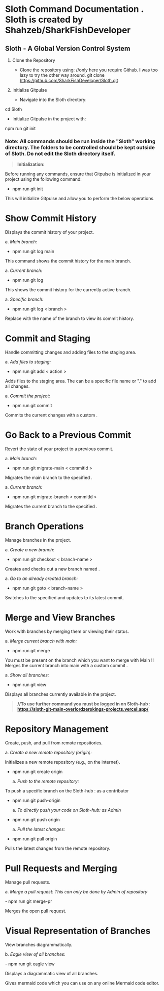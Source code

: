 # Sloth Command Documentation . Sloth is created by Shahzeb/SharkFishDeveloper 

## Sloth - A Global Version Control System

1.  Clone the Repository

    -   Clone the repository using: //only here you require Github. I
        was too lazy to try the other way around. git clone
        https://github.com/SharkFishDeveloper/Sloth.git

2.  Initialize Gitpulse

    -   Navigate into the Sloth directory:

cd Sloth

-   Initialize Gitpulse in the project with:

npm run git init

### Note: All commands should be run inside the \"Sloth\" working directory. The folders to be controlled should be kept outside of Sloth. Do not edit the Sloth directory itself.


> **Initialization**:

Before running any commands, ensure that Gitpulse is initialized in your
project using the following command:

-   npm run git init

This will initialize Gitpulse and allow you to perform the below
operations.

# Show Commit History

Displays the commit history of your project.

a.  *Main branch:*

-   npm run git log main

This command shows the commit history for the main branch.

a.  *Current branch:*

-   npm run git log

This shows the commit history for the currently active branch.

a.  *Specific branch:*

-   npm run git log < branch >

Replace with the name of the branch to view its commit history.

# Commit and Staging

Handle committing changes and adding files to the staging area.

a.  *Add files to staging:*

-   npm run git add < action >

Adds files to the staging area. The can be a specific file name or \".\"
to add all changes.

a.  *Commit the project:*

-   npm run git commit

Commits the current changes with a custom .

# Go Back to a Previous Commit

Revert the state of your project to a previous commit.

a.  *Main branch:*

-   npm run git migrate-main < commitId >

Migrates the main branch to the specified .

a.  *Current branch:*

-   npm run git migrate-branch < commitId >

Migrates the current branch to the specified .

# Branch Operations

Manage branches in the project.

a.  *Create a new branch:*

-   npm run git checkout < branch-name >

Creates and checks out a new branch named .

a.  *Go to an already created branch:*

-   npm run git goto < branch-name >

Switches to the specified and updates to its latest commit.

# Merge and View Branches

Work with branches by merging them or viewing their status.

a.  *Merge current branch with main:*

-   npm run git merge 

You must be present on the branch which you want to merge with Main !!
Merges the current branch into main with a custom commit .

a.  *Show all branches:*

-   npm run git view

Displays all branches currently available in the project.

> **//To use further command you must be logged in on Sloth-hub :
> https://sloth-git-main-overlordzerokings-projects.vercel.app/**

# Repository Management

Create, push, and pull from remote repositories.

a.  *Create a new remote repository (origin):*

Initializes a new remote repository (e.g., on the internet).

-   npm run git create origin

    a.  *Push to the remote repository:*

To push a specific branch on the Sloth-hub : as a contributor

-   npm run git push-origin

    a.  *To directly push your code on Sloth-hub: as Admin*

-   npm run git push origin

    a.  *Pull the latest changes:*

-   npm run git pull origin

Pulls the latest changes from the remote repository.

# Pull Requests and Merging

Manage pull requests.

a.  *Merge a pull request: This can only be done by Admin of repository*

\- npm run git merge-pr

Merges the open pull request.

# Visual Representation of Branches

View branches diagrammatically.

b.  *Eagle view of all branches:*

\- npm run git eagle view

Displays a diagrammatic view of all branches.

Gives mermaid code which you can use on any online Mermaid code editor.
